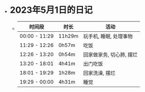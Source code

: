 - # 2023年5月1日的日记
	- | 时间段 | 时长 | 活动 |
	  | ---- | ---- | ---- |
	  | 00:00 - 11:29 | 11h29m | 玩手机, 睡眠, 处理事物 |
	  | 11:29 - 12:26 | 0h57m | 吃饭 |
	  | 12:26 - 13:20 | 0h54m | 回家做家务, 切心肺, 摆烂 |
	  | 13:20 - 18:01 | 4h41m | 出门吃饭 |
	  | 18:01 - 19:29 | 1h28m | 回家洗澡, 摆烂 |
	  | 19:29 - 00:00 | 4h31m | 睡觉 |
